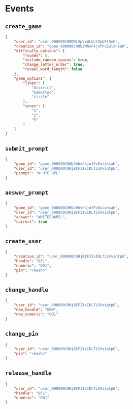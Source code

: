# Events

## `create_game`

```json
{
	"user_id": "user_000000C0MOMLVpVxWLULYZphFtGeG",
	"creation_id": "game_000000C0HbJWhvF4jnfFcEulxhsaH",
	"difficulty_options": {
		"rounds": 5,
		"include_random_spaces": true,
		"change_letter_order": true,
		"reveal_word_length": false
	},
	"game_options": {
		"lines": [
			"district",
			"bakerloo",
			"circle"
		],
		"zones": [
			"1",
			"2",
			"5"
		]
	}
}
```

## `submit_prompt`

```json
{
	"game_id": "game_000000C0HbJWhvF4jnfFcEulxhsaH",
	"user_id": "user_000000C0HjBIFIIxIKLTiSVviqtpE",
	"prompt": "W HTC HPL"
}
```

## `answer_prompt`

```json
{
	"game_id": "game_000000C0HbJWhvF4jnfFcEulxhsaH",
	"user_id": "user_000000C0HjBIFIIxIKLTiSVviqtpE",
	"answer": "WHITECHAPEL",
	"correct": true
}
```

## `create_user`

```json
{
	"creation_id": "user_000000C0HjBIFIIxIKLTiSVviqtpE",
	"handle": "DFL",
	"numeric": "001",
	"pin": "<hash>"
}
```

## `change_handle`

```json
{
	"user_id": "user_000000C0HjBIFIIxIKLTiSVviqtpE",
	"new_handle": "GEM",
	"new_numeric": "001"
}
```

## `change_pin`

```json
{
	"user_id": "user_000000C0HjBIFIIxIKLTiSVviqtpE",
	"pin": "<hash>"
}
```

## `release_handle`

```json
{
	"user_id": "user_000000C0HjBIFIIxIKLTiSVviqtpE",
	"handle": "DFL",
	"numeric": "001"
}
```
